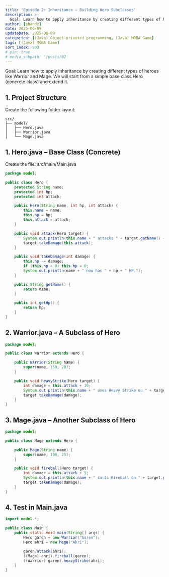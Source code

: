 ```yaml
---
title: 'Episode 2: Inheritance – Building Hero Subclasses'
description: >-
  Goal: Learn how to apply inheritance by creating different types of heroes like Warrior and Mage. We will start from a simple base class Hero (concrete class) and extend it.
author: [shandy]
date: 2025-06-09
updateDate: 2025-06-09
categories: [(Java) Object-oriented programming, (Java) MOBA Game]
tags: [(Java) MOBA Game]
sort_index: 903
# pin: true
# media_subpath: '/posts/02'
---
```


Goal: Learn how to apply inheritance by creating different types of heroes like Warrior and Mage. We will start from a simple base class Hero (concrete class) and extend it.

## 1. Project Structure
Create the following folder layout:
```
src/
├── model/
│   ├── Hero.java
│   ├── Warrior.java
│   └── Mage.java

```
## 1. Hero.java – Base Class (Concrete)
Create the file: src/main/Main.java
``` java
package model;

public class Hero {
    protected String name;
    protected int hp;
    protected int attack;

    public Hero(String name, int hp, int attack) {
        this.name = name;
        this.hp = hp;
        this.attack = attack;
    }

    public void attack(Hero target) {
        System.out.println(this.name + " attacks " + target.getName() + " for " + this.attack + " damage.");
        target.takeDamage(this.attack);
    }

    public void takeDamage(int damage) {
        this.hp -= damage;
        if (this.hp < 0) this.hp = 0;
        System.out.println(name + " now has " + hp + " HP.");
    }

    public String getName() {
        return name;
    }

    public int getHp() {
        return hp;
    }
}
```

## 2. Warrior.java – A Subclass of Hero

``` java 
package model;

public class Warrior extends Hero {

    public Warrior(String name) {
        super(name, 150, 20);
    }

    public void heavyStrike(Hero target) {
        int damage = this.attack + 10;
        System.out.println(this.name + " uses Heavy Strike on " + target.getName() + " for " + damage + " damage!");
        target.takeDamage(damage);
    }
}
```

## 3. Mage.java – Another Subclass of Hero

```java
package model;

public class Mage extends Hero {

    public Mage(String name) {
        super(name, 100, 25);
    }

    public void fireball(Hero target) {
        int damage = this.attack + 5;
        System.out.println(this.name + " casts Fireball on " + target.getName() + " for " + damage + " magic damage!");
        target.takeDamage(damage);
    }
}

```

## 4. Test in Main.java

```java 
import model.*;

public class Main {
    public static void main(String[] args) {
        Hero garen = new Warrior("Garen");
        Hero ahri = new Mage("Ahri");

        garen.attack(ahri);
        ((Mage) ahri).fireball(garen);
        ((Warrior) garen).heavyStrike(ahri);
    }
}
```
